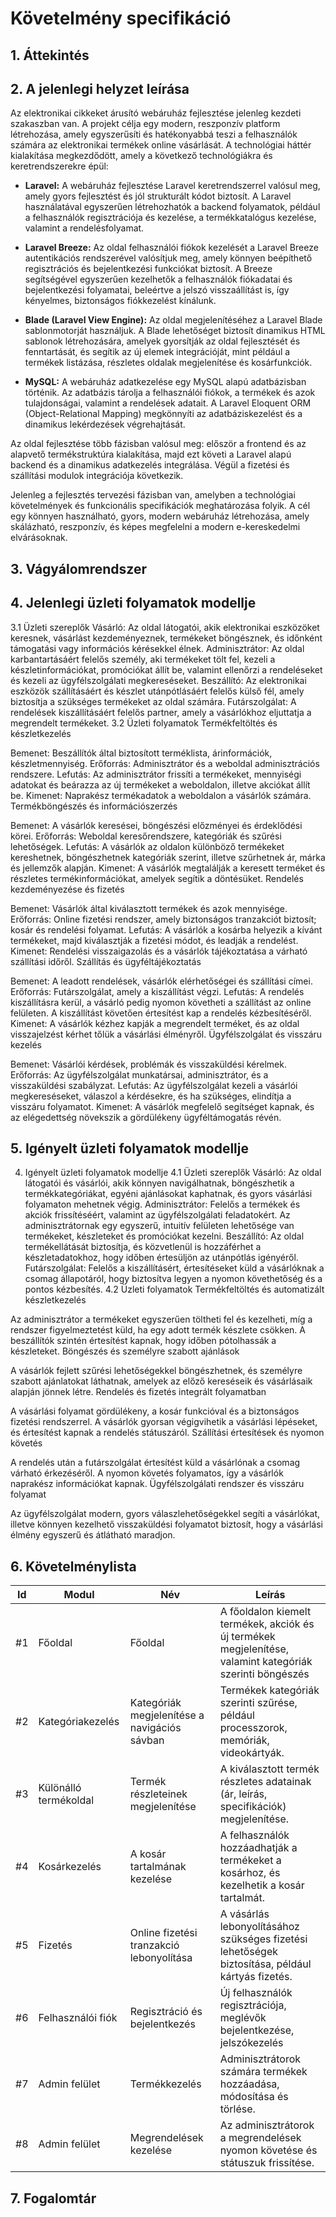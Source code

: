 # Követelmény specifikáció

## 1. Áttekintés

## 2. A jelenlegi helyzet leírása

Az elektronikai cikkeket árusító webáruház fejlesztése jelenleg kezdeti szakaszban van. A projekt célja egy modern, reszponzív platform létrehozása, amely egyszerűsíti és hatékonyabbá teszi a felhasználók számára az elektronikai termékek online vásárlását. A technológiai háttér kialakítása megkezdődött, amely a következő technológiákra és keretrendszerekre épül:

- **Laravel:** A webáruház fejlesztése Laravel keretrendszerrel valósul meg, amely gyors fejlesztést és jól strukturált kódot biztosít. A Laravel használatával egyszerűen létrehozhatók a backend folyamatok, például a felhasználók regisztrációja és kezelése, a termékkatalógus kezelése, valamint a rendelésfolyamat.

- **Laravel Breeze:** Az oldal felhasználói fiókok kezelését a Laravel Breeze autentikációs rendszerével valósítjuk meg, amely könnyen beépíthető regisztrációs és bejelentkezési funkciókat biztosít. A Breeze segítségével egyszerűen kezelhetők a felhasználók fiókadatai és bejelentkezési folyamatai, beleértve a jelszó visszaállítást is, így kényelmes, biztonságos fiókkezelést kínálunk.

- **Blade (Laravel View Engine):** Az oldal megjelenítéséhez a Laravel Blade sablonmotorját használjuk. A Blade lehetőséget biztosít dinamikus HTML sablonok létrehozására, amelyek gyorsítják az oldal fejlesztését és fenntartását, és segítik az új elemek integrációját, mint például a termékek listázása, részletes oldalak megjelenítése és kosárfunkciók.

- **MySQL:** A webáruház adatkezelése egy MySQL alapú adatbázisban történik. Az adatbázis tárolja a felhasználói fiókok, a termékek és azok tulajdonságai, valamint a rendelések adatait. A Laravel Eloquent ORM (Object-Relational Mapping) megkönnyíti az adatbáziskezelést és a dinamikus lekérdezések végrehajtását.

Az oldal fejlesztése több fázisban valósul meg: először a frontend és az alapvető termékstruktúra kialakítása, majd ezt követi a Laravel alapú backend és a dinamikus adatkezelés integrálása. Végül a fizetési és szállítási modulok integrációja következik.

Jelenleg a fejlesztés tervezési fázisban van, amelyben a technológiai követelmények és funkcionális specifikációk meghatározása folyik. A cél egy könnyen használható, gyors, modern webáruház létrehozása, amely skálázható, reszponzív, és képes megfelelni a modern e-kereskedelmi elvárásoknak.

## 3. Vágyálomrendszer

## 4. Jelenlegi üzleti folyamatok modellje
3.1 Üzleti szereplők
Vásárló: Az oldal látogatói, akik elektronikai eszközöket keresnek, vásárlást kezdeményeznek, termékeket böngésznek, és időnként támogatási vagy információs kérésekkel élnek.
Adminisztrátor: Az oldal karbantartásáért felelős személy, aki termékeket tölt fel, kezeli a készletinformációkat, promóciókat állít be, valamint ellenőrzi a rendeléseket és kezeli az ügyfélszolgálati megkereséseket.
Beszállító: Az elektronikai eszközök szállításáért és készlet utánpótlásáért felelős külső fél, amely biztosítja a szükséges termékeket az oldal számára.
Futárszolgálat: A rendelések kiszállításáért felelős partner, amely a vásárlókhoz eljuttatja a megrendelt termékeket.
3.2 Üzleti folyamatok
Termékfeltöltés és készletkezelés

Bemenet: Beszállítók által biztosított terméklista, árinformációk, készletmennyiség.
Erőforrás: Adminisztrátor és a weboldal adminisztrációs rendszere.
Lefutás: Az adminisztrátor frissíti a termékeket, mennyiségi adatokat és beárazza az új termékeket a weboldalon, illetve akciókat állít be.
Kimenet: Naprakész termékadatok a weboldalon a vásárlók számára.
Termékböngészés és információszerzés

Bemenet: A vásárlók keresései, böngészési előzményei és érdeklődési körei.
Erőforrás: Weboldal keresőrendszere, kategóriák és szűrési lehetőségek.
Lefutás: A vásárlók az oldalon különböző termékeket kereshetnek, böngészhetnek kategóriák szerint, illetve szűrhetnek ár, márka és jellemzők alapján.
Kimenet: A vásárlók megtalálják a keresett terméket és részletes termékinformációkat, amelyek segítik a döntésüket.
Rendelés kezdeményezése és fizetés

Bemenet: Vásárlók által kiválasztott termékek és azok mennyisége.
Erőforrás: Online fizetési rendszer, amely biztonságos tranzakciót biztosít; kosár és rendelési folyamat.
Lefutás: A vásárlók a kosárba helyezik a kívánt termékeket, majd kiválasztják a fizetési módot, és leadják a rendelést.
Kimenet: Rendelési visszaigazolás és a vásárlók tájékoztatása a várható szállítási időről.
Szállítás és ügyféltájékoztatás

Bemenet: A leadott rendelések, vásárlók elérhetőségei és szállítási címei.
Erőforrás: Futárszolgálat, amely a kiszállítást végzi.
Lefutás: A rendelés kiszállításra kerül, a vásárló pedig nyomon követheti a szállítást az online felületen. A kiszállítást követően értesítést kap a rendelés kézbesítéséről.
Kimenet: A vásárlók kézhez kapják a megrendelt terméket, és az oldal visszajelzést kérhet tőlük a vásárlási élményről.
Ügyfélszolgálat és visszáru kezelés

Bemenet: Vásárlói kérdések, problémák és visszaküldési kérelmek.
Erőforrás: Az ügyfélszolgálat munkatársai, adminisztrátor, és a visszaküldési szabályzat.
Lefutás: Az ügyfélszolgálat kezeli a vásárlói megkereséseket, válaszol a kérdésekre, és ha szükséges, elindítja a visszáru folyamatot.
Kimenet: A vásárlók megfelelő segítséget kapnak, és az elégedettség növekszik a gördülékeny ügyféltámogatás révén.

## 5. Igényelt üzleti folyamatok modellje
4. Igényelt üzleti folyamatok modellje
4.1 Üzleti szereplők
Vásárló: Az oldal látogatói és vásárlói, akik könnyen navigálhatnak, böngészhetik a termékkategóriákat, egyéni ajánlásokat kaphatnak, és gyors vásárlási folyamaton mehetnek végig.
Adminisztrátor: Felelős a termékek és akciók frissítéséért, valamint az ügyfélszolgálati feladatokért. Az adminisztrátornak egy egyszerű, intuitív felületen lehetősége van termékeket, készleteket és promóciókat kezelni.
Beszállító: Az oldal termékellátását biztosítja, és közvetlenül is hozzáférhet a készletadatokhoz, hogy időben értesüljön az utánpótlás igényéről.
Futárszolgálat: Felelős a kiszállításért, értesítéseket küld a vásárlóknak a csomag állapotáról, hogy biztosítva legyen a nyomon követhetőség és a pontos kézbesítés.
4.2 Üzleti folyamatok
Termékfeltöltés és automatizált készletkezelés

Az adminisztrátor a termékeket egyszerűen töltheti fel és kezelheti, míg a rendszer figyelmeztetést küld, ha egy adott termék készlete csökken. A beszállítók szintén értesítést kapnak, hogy időben pótolhassák a készleteket.
Böngészés és személyre szabott ajánlások

A vásárlók fejlett szűrési lehetőségekkel böngészhetnek, és személyre szabott ajánlatokat láthatnak, amelyek az előző kereséseik és vásárlásaik alapján jönnek létre.
Rendelés és fizetés integrált folyamatban

A vásárlási folyamat gördülékeny, a kosár funkcióval és a biztonságos fizetési rendszerrel. A vásárlók gyorsan végigvihetik a vásárlási lépéseket, és értesítést kapnak a rendelés státuszáról.
Szállítási értesítések és nyomon követés

A rendelés után a futárszolgálat értesítést küld a vásárlónak a csomag várható érkezéséről. A nyomon követés folyamatos, így a vásárlók naprakész információkat kapnak.
Ügyfélszolgálati rendszer és visszáru folyamat

Az ügyfélszolgálat modern, gyors válaszlehetőségekkel segíti a vásárlókat, illetve könnyen kezelhető visszaküldési folyamatot biztosít, hogy a vásárlási élmény egyszerű és átlátható maradjon.

## 6. Követelménylista

| Id | Modul | Név | Leírás |
| :---: | --- | --- | --- |
| #1 | Főoldal | Főoldal | A főoldalon kiemelt termékek, akciók és új termékek megjelenítése, valamint kategóriák szerinti böngészés |
| #2 | Kategóriakezelés | Kategóriák megjelenítése a navigációs sávban | Termékek kategóriák szerinti szűrése, például processzorok, memóriák, videokártyák. |
| #3 | Különálló termékoldal | Termék részleteinek megjelenítése | A kiválasztott termék részletes adatainak (ár, leírás, specifikációk) megjelenítése. |
| #4 | Kosárkezelés | A kosár tartalmának kezelése | A felhasználók hozzáadhatják a termékeket a kosárhoz, és kezelhetik a kosár tartalmát. |
| #5 | Fizetés | Online fizetési tranzakció lebonyolítása | A vásárlás lebonyolításához szükséges fizetési lehetőségek biztosítása, például kártyás fizetés. |
| #6 | Felhasználói fiók | Regisztráció és bejelentkezés | Új felhasználók regisztrációja, meglévők bejelentkezése, jelszókezelés |
| #7 | Admin felület | Termékkezelés | Adminisztrátorok számára termékek hozzáadása, módosítása és törlése. |
| #8 | Admin felület | Megrendelések kezelése | Az adminisztrátorok a megrendelések nyomon követése és státuszuk frissítése. |


## 7. Fogalomtár

